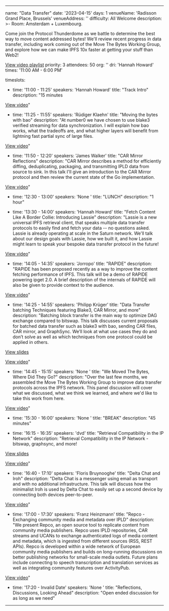 ---

name: "Data Transfer"
date: '2023-04-15'
days: 1
venueName: 'Radisson Grand Place, Brussels'
venueAddress: ''
difficulty: All Welcome
description: >-
  Room: Amsterdam + Luxembourg.
  
  Come join the Protocol Thunderdome as we battle to determine the best way to move content addressed bytes! We'll review recent progress in data transfer, including work coming out of the Move The Bytes Working Group, and explore how we can make IPFS 10x faster at getting your stuff than Web2!

<a href="https://youtube.com/playlist?list=PLuhRWgmPaHtS6WBDGK8oxcBHA6ILKatVk">View video playlist</a>
priority: 3
attendees: 50
org: ''
dri: 'Hannah Howard'
times: '11:00 AM - 6:00 PM'

timeslots:
  - time: '11:00 - 11:25'
    speakers: 'Hannah Howard'
    title: "Track Intro"
    description: "15 minutes

<a href="https://youtu.be/13_zr--akhs">View video</a>"

  - time: '11:25 - 11:55'
    speakers: 'Rüdiger Klaehn'
    title: "Moving the bytes with bao"
    description: "At number0 we have chosen to use blake3 verified streaming for data synchronization. I will explain how bao works, what the tradeoffs are, and what higher layers will benefit from lightning fast partial sync of large files.

<a href="https://youtu.be/bK9KDJxCfzI">View video</a>"

  - time: '11:50 - 12:20'
    speakers: 'James Walker'
    title: "CAR Mirror Reflections"
    description: "CAR Mirror describes a method for efficiently diffing, deduplicating, packaging, and transmitting IPLD data from source to sink.  In this talk I'll give an introduction to the CAR Mirror protocol and then review the current state of the Go implementation.

<a href="https://youtu.be/UeSb7vC0K7Y">View video</a>"

  - time: '12:30 - 13:00'
    speakers: 'None '
    title: "LUNCH"
    description: "1 hour"

  - time: '13:30 - 14:00'
    speakers: 'Hannah Howard'
    title: "Fetch Content Like A Border Collie: Introducing Lassie"
    description: "Lassie is a new universal IPFS retrieval client, that speaks multiple data transfer protocols to easily find and fetch your data -- no questions asked. Lassie is already operating at scale in the Saturn network. We'll talk about our design goals with Lassie, how we built it, and how Lassie might learn to speak your bespoke data transfer protocol in the future!

<a href="https://youtu.be/d5SzSm8NkUU">View video</a>"

  - time: '14:05 - 14:35'
    speakers: 'Jorropo'
    title: "RAPIDE"
    description: "RAPIDE has been proposed recently as a way to improve the content fetching performance of IPFS. This talk will be a demo of RAPIDE powering ipget 2.0. A brief description of the internals of RAPIDE will also be given to provide context to the audience.

<a href="https://youtu.be/Cv01ePa0G58">View video</a>"

  - time: '14:25 - 14:55'
    speakers: 'Philipp Krüger'
    title: "Data Transfer batching Techniques featuring Blake3, CAR Mirror, and more"
    description: "Batching block transfer is the main way to optimize DAG exchange compared to bitswap.
This talk discusses current proposals for batched data transfer such as blake3 with bao, sending CAR files, CAR mirror, and GraphSync. We’ll look at what use cases they do and don’t solve as well as which techniques from one protocol could be applied in others.

<a href="https://bafybeih45t7oeqzlplns3v52zbl4opc73mfjhjhr2hnnkfdvdxrym43tji.ipfs.dweb.link/?filename=DataTransferBatchingTechiques.pdf">View slides</a>

<a href="https://youtu.be/VjZrOg1O-ac">View video</a>"

  - time: '14:45 - 15:15'
    speakers: 'None '
    title: "We Moved The Bytes, Where Did They Go?"
    description: "Over the last few months, we assembled the Move The Bytes Working Group to improve data transfer protocols across the IPFS network. This panel discussion will cover what we discussed, what we think we learned, and where we'd like to take this work from here.

<a href="https://youtu.be/k_GcYmV5QTQ">View video</a>"

  - time: '15:30 - 16:00'
    speakers: 'None '
    title: "BREAK"
    description: "45 minutes"

  - time: '16:15 - 16:35'
    speakers: 'dvd'
    title: "Retrieval Compatibility in the IP Network"
    description: "Retrieval Compatibility in the IP Network - bitswap, graphsync, and more!

<a href="https://docs.google.com/presentation/d/1k0vN-HqxhpYK4BKWIsAugcJSlWGna3UHShpCvLxkyvE/edit?usp=sharing">View slides</a>

<a href="https://youtu.be/H0jw3jEjBMM">View video</a>"

  - time: '16:40 - 17:10'
    speakers: 'Floris Bruynooghe'
    title: "Delta Chat and Iroh"
    description: "Delta Chat is a messenger using email as transport and with no additional infrastructure.  This talk will discuss how the minimalist Iroh is used by Delta Chat to easily set up a second device by connecting both devices peer-to-peer.

<a href="https://youtu.be/E-e758AYkmA">View video</a>"

  - time: '17:00 - 17:30'
    speakers: 'Franz Heinzmann'
    title: "Repco - Exchanging community media and metadata over IPLD"
    description: "We present Repco, an open source tool to replicate content from community media publishers. Repco uses IPLD repositories, CAR streams and UCANs to exchange authenticated logs of media content and metadata, which is ingested from different sources (RSS, REST APIs). Repco is developed within a wide network of European community media publishers and builds on long-running discussions on better publishing networks for small-scale media outlets. Future plans include connecting to speech transcription and translation services as well as integrating community features over ActivityPub.

<a href="https://youtu.be/Qci5Fo_uwbk">View video</a>"

  - time: '17:20 - Invalid Date'
    speakers: 'None '
    title: "Reflections, Discussions, Looking Ahead"
    description: "Open ended discussion for as long as we need"

---